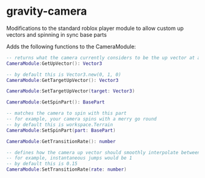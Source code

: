 # gravity-camera
Modifications to the standard roblox player module to allow custom up vectors and spinning in sync base parts

Adds the following functions to the CameraModule:

```Lua
-- returns what the camera currently considers to be the up vector at any given moment
CameraModule:GetUpVector(): Vector3

-- by default this is Vector3.new(0, 1, 0)
CameraModule:GetTargetUpVector(): Vector3

CameraModule:SetTargetUpVector(target: Vector3)

CameraModule:GetSpinPart(): BasePart

-- matches the camera to spin with this part
-- for example, your camera spins with a merry go round
-- by default this is workspace.Terrain
CameraModule:SetSpinPart(part: BasePart)

CameraModule:GetTransitionRate(): number

-- defines how the camera up vector should smoothly interpolate between it's current value and the target
-- for example, instantaneous jumps would be 1
-- by default this is 0.15
CameraModule:SetTransitionRate(rate: number)
```